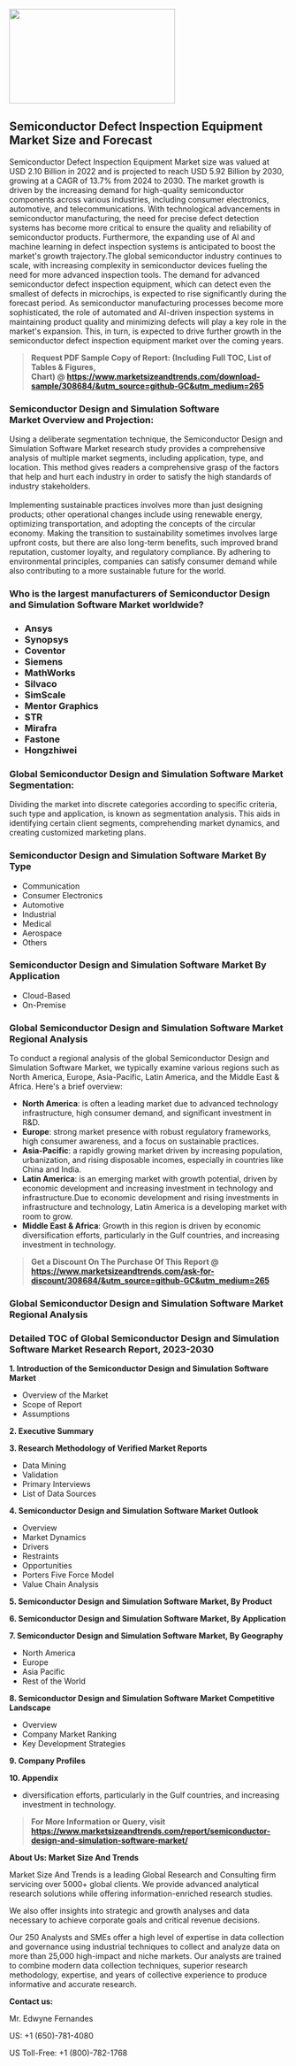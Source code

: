 <p><img class="alignnone size-medium wp-image-20088" src="https://ffe5etoiles.com/wp-content/uploads/2024/12/MST1-300x171.png" alt="" width="300" height="171" /></p><h2>Semiconductor Defect Inspection Equipment Market Size and Forecast</h2><p>Semiconductor Defect Inspection Equipment Market size was valued at USD 2.10 Billion in 2022 and is projected to reach USD 5.92 Billion by 2030, growing at a CAGR of 13.7% from 2024 to 2030. The market growth is driven by the increasing demand for high-quality semiconductor components across various industries, including consumer electronics, automotive, and telecommunications. With technological advancements in semiconductor manufacturing, the need for precise defect detection systems has become more critical to ensure the quality and reliability of semiconductor products. Furthermore, the expanding use of AI and machine learning in defect inspection systems is anticipated to boost the market's growth trajectory.The global semiconductor industry continues to scale, with increasing complexity in semiconductor devices fueling the need for more advanced inspection tools. The demand for advanced semiconductor defect inspection equipment, which can detect even the smallest of defects in microchips, is expected to rise significantly during the forecast period. As semiconductor manufacturing processes become more sophisticated, the role of automated and AI-driven inspection systems in maintaining product quality and minimizing defects will play a key role in the market's expansion. This, in turn, is expected to drive further growth in the semiconductor defect inspection equipment market over the coming years.</p><blockquote id="" class=""><strong>Request PDF Sample Copy of Report: (Including Full TOC, List of Tables &amp; Figures, Chart)&nbsp;@&nbsp;<strong><a href="https://www.marketsizeandtrends.com/download-sample/308684/&utm_source=github-GC&utm_medium=265" target="_blank">https://www.marketsizeandtrends.com/download-sample/308684/&utm_source=github-GC&utm_medium=265</a></strong></strong></blockquote><h3 id="" class="">Semiconductor Design and Simulation Software Market&nbsp;Overview and Projection:</h3><p id="" class="">Using a deliberate segmentation technique, the Semiconductor Design and Simulation Software Market research study provides a comprehensive analysis of multiple market segments, including application, type, and location. This method gives readers a comprehensive grasp of the factors that help and hurt each industry in order to satisfy the high standards of industry stakeholders. <br /> <br />Implementing sustainable practices involves more than just designing products; other operational changes include using renewable energy, optimizing transportation, and adopting the concepts of the circular economy. Making the transition to sustainability sometimes involves large upfront costs, but there are also long-term benefits, such improved brand reputation, customer loyalty, and regulatory compliance. By adhering to environmental principles, companies can satisfy consumer demand while also contributing to a more sustainable future for the world.</p><h3 id="" class="">Who is the largest manufacturers of&nbsp;Semiconductor Design and Simulation Software Market worldwide?</h3><h3 class=""><p><ul><li>Ansys </li><li> Synopsys </li><li> Coventor </li><li> Siemens </li><li> MathWorks </li><li> Silvaco </li><li> SimScale </li><li> Mentor Graphics </li><li> STR </li><li> Mirafra </li><li> Fastone </li><li> Hongzhiwei</li></ul></p></h3><h3 id="" class="">Global&nbsp;Semiconductor Design and Simulation Software Market Segmentation:</h3><p id="" class="">Dividing the market into discrete categories according to specific criteria, such type and application, is known as segmentation analysis. This aids in identifying certain client segments, comprehending market dynamics, and creating customized marketing plans.</p><h3 id="" class="">Semiconductor Design and Simulation Software Market&nbsp;By Type</h3><p><p><ul><li>Communication</li><li> Consumer Electronics</li><li> Automotive</li><li> Industrial</li><li> Medical</li><li> Aerospace</li><li> Others</p></li></ul></p></p><h3 id="" class="">Semiconductor Design and Simulation Software Market&nbsp;By Application</h3><p class=""><p><ul><li>Cloud-Based</li><li> On-Premise</li></ul></p></p><h3 id="" class="">Global Semiconductor Design and Simulation Software Market Regional Analysis</h3><p id="" class="">To conduct a regional analysis of the global Semiconductor Design and Simulation Software Market, we typically examine various regions such as North America, Europe, Asia-Pacific, Latin America, and the Middle East &amp; Africa. Here's a brief overview:</p><ul><li><strong>North America</strong>: is often a leading market due to advanced technology infrastructure, high consumer demand, and significant investment in R&amp;D.</li><li><strong>Europe</strong>: strong market presence with robust regulatory frameworks, high consumer awareness, and a focus on sustainable practices.</li><li><strong>Asia-Pacific</strong>: a rapidly growing market driven by increasing population, urbanization, and rising disposable incomes, especially in countries like China and India.</li><li><strong>Latin America</strong>: is an emerging market with growth potential, driven by economic development and increasing investment in technology and infrastructure.Due to economic development and rising investments in infrastructure and technology, Latin America is a developing market with room to grow.</li><li><strong>Middle East &amp; Africa</strong>: Growth in this region is driven by economic diversification efforts, particularly in the Gulf countries, and increasing investment in technology.</li></ul><blockquote id="" class=""><strong>Get a Discount On The Purchase Of This Report @ <strong><a href="https://www.marketsizeandtrends.com/ask-for-discount/308684/&utm_source=github-GC&utm_medium=265" target="_blank">https://www.marketsizeandtrends.com/ask-for-discount/308684/&utm_source=github-GC&utm_medium=265</a></strong></strong></blockquote><h3 id="" class="">Global Semiconductor Design and Simulation Software Market Regional Analysis</h3><h3 id="" class="">Detailed TOC of Global Semiconductor Design and Simulation Software Market Research Report, 2023-2030</h3><p id="" class=""><strong>1. Introduction of the Semiconductor Design and Simulation Software Market</strong></p><ul><li>Overview of the Market</li><li>Scope of Report</li><li>Assumptions</li></ul><p id="" class=""><strong>2. Executive Summary</strong></p><p id="" class=""><strong>3. Research Methodology of Verified Market Reports</strong></p><ul><li>Data Mining</li><li>Validation</li><li>Primary Interviews</li><li>List of Data Sources</li></ul><p id="" class=""><strong>4. Semiconductor Design and Simulation Software Market Outlook</strong></p><ul><li>Overview</li><li>Market Dynamics</li><li>Drivers</li><li>Restraints</li><li>Opportunities</li><li>Porters Five Force Model</li><li>Value Chain Analysis</li></ul><p id="" class=""><strong>5. Semiconductor Design and Simulation Software Market, By Product</strong></p><p id="" class=""><strong>6. Semiconductor Design and Simulation Software Market, By Application</strong></p><p id="" class=""><strong>7. Semiconductor Design and Simulation Software Market, By Geography</strong></p><ul><li>North America</li><li>Europe</li><li>Asia Pacific</li><li>Rest of the World</li></ul><p id="" class=""><strong>8. Semiconductor Design and Simulation Software Market Competitive Landscape</strong></p><ul><li>Overview</li><li>Company Market Ranking</li><li>Key Development Strategies</li></ul><p id="" class=""><strong>9. Company Profiles</strong></p><p id="" class=""><strong>10. Appendix</strong></p><ul><li>diversification efforts, particularly in the Gulf countries, and increasing investment in technology.</li></ul><blockquote id="" class=""><strong>For More Information or Query, visit <strong><strong><a href="https://www.marketsizeandtrends.com/report/semiconductor-design-and-simulation-software-market/" target="_blank">https://www.marketsizeandtrends.com/report/semiconductor-design-and-simulation-software-market/</a></strong></strong></strong></blockquote><p id="" class=""><strong>About Us: Market Size And Trends</strong></p><p id="" class="">Market Size And Trends is a leading Global Research and Consulting firm servicing over 5000+ global clients. We provide advanced analytical research solutions while offering information-enriched research studies.</p><p id="" class="">We also offer insights into strategic and growth analyses and data necessary to achieve corporate goals and critical revenue decisions.</p><p id="" class="">Our 250 Analysts and SMEs offer a high level of expertise in data collection and governance using industrial techniques to collect and analyze data on more than 25,000 high-impact and niche markets. Our analysts are trained to combine modern data collection techniques, superior research methodology, expertise, and years of collective experience to produce informative and accurate research.</p><p id="" class=""><strong>Contact us:</strong></p><p id="" class="">Mr. Edwyne Fernandes</p><p id="" class="">US: +1 (650)-781-4080</p><p id="" class="">US Toll-Free: +1 (800)-782-1768</p>
